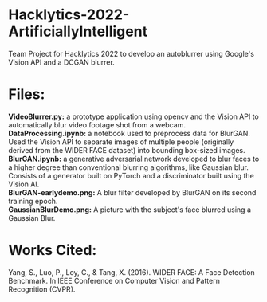 # Hacklytics-2022-ArtificiallyIntelligent
Team Project for Hacklytics 2022 to develop an autoblurrer using Google's Vision API and a DCGAN blurrer.

# Files:

<b>VideoBlurrer.py:</b> a prototype application using opencv and the Vision API to automatically blur video footage shot from a webcam. <br>
<b>DataProcessing.ipynb:</b> a notebook used to preprocess data for BlurGAN. Used the Vision API to separate images of multiple people (originally derived from the WIDER FACE dataset) into bounding box-sized images. <br>
<b>BlurGAN.ipynb:</b> a generative adversarial network developed to blur faces to a higher degree than conventional blurring algorithms, like Gaussian blur. Consists of a generator built on PyTorch and a discriminator built using the Vision AI. <br>
<b>BlurGAN-earlydemo.png:</b> A blur filter developed by BlurGAN on its second training epoch. <br>
<b>GaussianBlurDemo.png:</b> A picture with the subject's face blurred using a Gaussian Blur.

# Works Cited:

Yang, S., Luo, P., Loy, C., & Tang, X. (2016). WIDER FACE: A Face Detection Benchmark. In IEEE Conference on Computer Vision and Pattern Recognition (CVPR).
